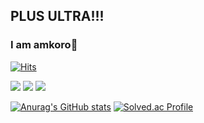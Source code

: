 ## PLUS ULTRA!!!
### I am amkoro🐇  
[![Hits](https://hits.seeyoufarm.com/api/count/incr/badge.svg?url=https%3A%2F%2Fgithub.com%2Famkorousagi&count_bg=%2379C83D&title_bg=%23555555&icon=&icon_color=%23E7E7E7&title=hits&edge_flat=false)](https://hits.seeyoufarm.com)
<p>
  <a href="https://amkoro.tistory.com/"><img src="https://img.shields.io/badge/Blog-amkoro-deepskyblue?style=plastic&logo=appveyor" /></a>
  <a href="https://amkoro.tistory.com/"><img src="https://img.shields.io/badge/Blog-amkoro-deepskyblue?style=plastic&logo=appveyor" /></a>
  <a href="https://www.notion.so/Greedy-Developer-SeChan-Park-bff112a3d60d4395b364c85c9996e82d"><img src="https://img.shields.io/badge/CV-amkoro-brightgreen?style=plastic&logo=appveyor" /></a>
</p>


[![Anurag's GitHub stats](https://github-readme-stats.vercel.app/api?username=amkorousagi&theme=merko)](https://github.com/anuraghazra/github-readme-stats)
[![Solved.ac Profile](http://mazassumnida.wtf/api/v2/generate_badge?boj=hkhkhk5452)](https://solved.ac/hkhkhk5452/)

<!--
**amkorousagi/amkorousagi** is a ✨ _special_ ✨ repository because its `README.md` (this file) appears on your GitHub profile.

Here are some ideas to get you started:

- 🔭 I’m currently working on ...
- 🌱 I’m currently learning ...
- 👯 I’m looking to collaborate on ...
- 🤔 I’m looking for help with ...
- 💬 Ask me about ...
- 📫 How to reach me: ...
- 😄 Pronouns: ...
- ⚡ Fun fact: ...
-->
